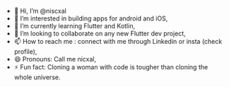 - 👋 Hi, I’m @niscxal
- 👀 I’m interested in building apps for android and iOS,
- 🌱 I’m currently learning Flutter and Kotlin,
- 💞️ I’m looking to collaborate on any new Flutter dev project, 
- 📫 How to reach me : connect with me through Linkedin or insta (check profile),
- 😄 Pronouns: Call me nicxal,
- ⚡ Fun fact: Cloning a woman with code is tougher than cloning the whole universe.

<!---
niscxal/niscxal is a ✨ special ✨ repository because its `README.md` (this file) appears on your GitHub profile.
You can click the Preview link to take a look at your changes.
--->
